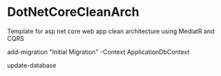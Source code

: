 # DotNetCoreCleanArch
Template for asp net core web app clean architecture using MediatR and CQRS

add-migration "Initial Migration" -Context ApplicationDbContext

update-database
